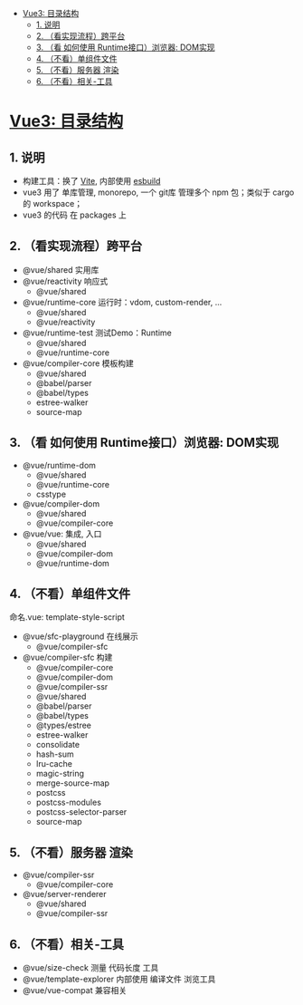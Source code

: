 - [Vue3: 目录结构](#vue3-目录结构)
  - [1. 说明](#1-说明)
  - [2. （看实现流程）跨平台](#2-看实现流程跨平台)
  - [3. （看 如何使用 Runtime接口）浏览器: DOM实现](#3-看-如何使用-runtime接口浏览器-dom实现)
  - [4. （不看）单组件文件](#4-不看单组件文件)
  - [5. （不看）服务器 渲染](#5-不看服务器-渲染)
  - [6. （不看）相关-工具](#6-不看相关-工具)

# [Vue3: 目录结构](https://github.com/vuejs/vue-next/tree/master/packages)

## 1. 说明

+ 构建工具：换了 [Vite](https://cn.vitejs.dev/guide/), 内部使用 [esbuild](https://github.com/evanw/esbuild)
+ vue3 用了 单库管理, monorepo, 一个 git库 管理多个 npm 包；类似于 cargo 的 workspace；
+ vue3 的代码 在 packages 上

## 2. （看实现流程）跨平台

+ @vue/shared 实用库
+ @vue/reactivity 响应式
    - @vue/shared
+ @vue/runtime-core 运行时：vdom, custom-render, ...
    - @vue/shared
    - @vue/reactivity
+ @vue/runtime-test 测试Demo：Runtime
    - @vue/shared
    - @vue/runtime-core
+ @vue/compiler-core 模板构建
    - @vue/shared
    - @babel/parser
    - @babel/types
    - estree-walker
    - source-map

## 3. （看 如何使用 Runtime接口）浏览器: DOM实现

+ @vue/runtime-dom
    - @vue/shared
    - @vue/runtime-core
    - csstype
+ @vue/compiler-dom
    - @vue/shared
    - @vue/compiler-core
+ @vue/vue: 集成, 入口
    - @vue/shared
    - @vue/compiler-dom
    - @vue/runtime-dom

## 4. （不看）单组件文件

命名.vue: template-style-script

+ @vue/sfc-playground 在线展示
	- @vue/compiler-sfc
+ @vue/compiler-sfc 构建
    - @vue/compiler-core
    - @vue/compiler-dom
    - @vue/compiler-ssr
    - @vue/shared
    - @babel/parser
    - @babel/types
    - @types/estree
    - estree-walker
    - consolidate
    - hash-sum
    - lru-cache
    - magic-string
    - merge-source-map
    - postcss
    - postcss-modules
    - postcss-selector-parser
    - source-map

## 5. （不看）服务器 渲染

+ @vue/compiler-ssr
    - @vue/compiler-core
+ @vue/server-renderer
    - @vue/shared
    - @vue/compiler-ssr

## 6. （不看）相关-工具

+ @vue/size-check 测量 代码长度 工具
+ @vue/template-explorer 内部使用 编译文件 浏览工具
+ @vue/vue-compat 兼容相关